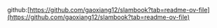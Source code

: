 github:[https://github.com/gaoxiang12/slambook?tab=readme-ov-file](https://github.com/gaoxiang12/slambook?tab=readme-ov-file)
